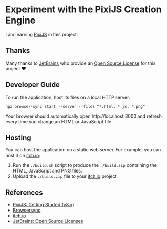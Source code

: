 # Experiment with the PixiJS Creation Engine

I am learning [PixiJS](https://pixijs.com/) in this project.

## Thanks

Many thanks to [JetBrains](https://www.jetbrains.com/?from=experiment-with-pixijs) who provide
an [Open Source License](https://www.jetbrains.com/community/opensource/) for this project ❤️.

## Developer Guide

To run the application, host its files on a local HTTP server:

```shell
npx browser-sync start --server --files "*.html, *.js, *.png"
```

Your browser should automatically open http://localhost:3000 and refresh every time you change an HTML or JavaScript
file.

## Hosting

You can host the application on a static web server. For example, you can host it on [itch.io](https://itch.io/):

1. Run the `./build.sh` script to produce the `./build.zip` containing the HTML, JavaScript and PNG files.
2. Upload the `./build.zip` file to your [itch.io](https://itch.io/) project.

## References

- [PixiJS: Getting Started (v8.x)](https://pixijs.com/8.x/guides/basics/getting-started)
- [Browsersync](https://browsersync.io/)
- [itch.io](https://itch.io/)
- [JetBrains: Open Source Licenses](https://www.jetbrains.com/community/opensource/)
